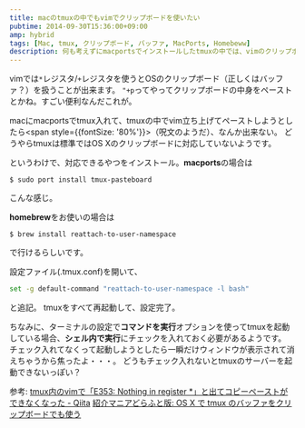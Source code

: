 ```yaml
---
title: macのtmuxの中でもvimでクリップボードを使いたい
pubtime: 2014-09-30T15:36:00+09:00
amp: hybrid
tags: [Mac, tmux, クリップボード, バッファ, MacPorts, Homebeww]
description: 何も考えずにmacportsでインストールしたtmuxの中では、vimのクリップボードが上手く動かないようです。この記事では、macのtmuxの中でもクリップボードを使えるようにします。
---
```


vimでは`*`レジスタ/`+`レジスタを使うとOSのクリップボード（正しくはバッファ？）を扱うことが出来ます。
`"+p`ってやってクリップボードの中身をペーストとかね。すごい便利なんだこれが。

macにmacportsでtmux入れて、tmuxの中でvim立ち上げてペーストしようとしたら<span style={{fontSize: '80%'}}>（呪文のようだ）</span>、なんか出来ない。
どうやらtmuxは標準ではOS Xのクリップボードに対応していないようです。

というわけで、対応できるやつをインストール。**macports**の場合は
``` shell
$ sudo port install tmux-pasteboard
```
こんな感じ。

**homebrew**をお使いの場合は
``` shell
$ brew install reattach-to-user-namespace
```
で行けるらしいです。

設定ファイル(.tmux.conf)を開いて、
``` bash
set -g default-command "reattach-to-user-namespace -l bash"
```
と追記。
tmuxをすべて再起動して、設定完了。

ちなみに、ターミナルの設定で**コマンドを実行**オプションを使ってtmuxを起動している場合、**シェル内で実行**にチェックを入れておく必要があるようです。
チェック入れてなくって起動しようとしたら一瞬だけウィンドウが表示されて消えちゃうから焦ったよ・・・。
どうもチェック入れないとtmuxのサーバーを起動できないっぽい？

参考:
[tmux内のvimで「E353: Nothing in register *」と出てコピーペーストができなくなった - Qiita](http://qiita.com/shoma2da/items/853074f05445722b496e)
[紹介マニアどらふと版: OS X で tmux のバッファをクリップボードでも使う](http://www.sakito.com/2012/09/os-x-tmux.html)
